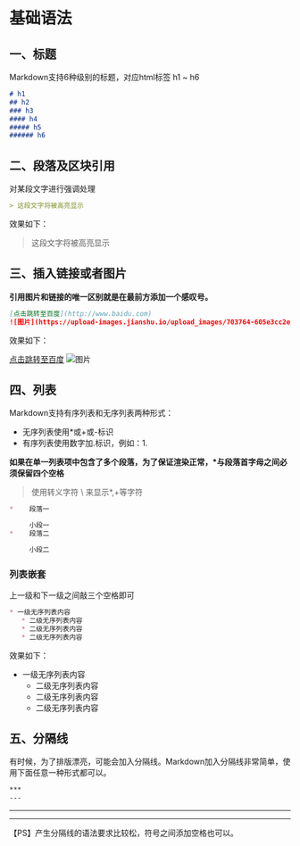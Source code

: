 # 基础语法
## 一、标题
Markdown支持6种级别的标题，对应html标签 h1 ~ h6
```markdown
# h1
## h2
### h3
#### h4
##### h5
###### h6
```
## 二、段落及区块引用
对某段文字进行强调处理
```markdown
> 这段文字将被高亮显示
```
效果如下：
> 这段文字将被高亮显示

## 三、插入链接或者图片
**引用图片和链接的唯一区别就是在最前方添加一个感叹号。**
```markdown
[点击跳转至百度](http://www.baidu.com)
![图片](https://upload-images.jianshu.io/upload_images/703764-605e3cc2ecb664f6.jpg?imageMogr2/auto-orient/strip%7CimageView2/2/w/1240)
```
效果如下：

[点击跳转至百度](http://www.baidu.com)
![图片](https://upload-images.jianshu.io/upload_images/703764-605e3cc2ecb664f6.jpg?imageMogr2/auto-orient/strip%7CimageView2/2/w/1240)

## 四、列表
Markdown支持有序列表和无序列表两种形式：
* 无序列表使用*或+或-标识
* 有序列表使用数字加.标识，例如：1.

**如果在单一列表项中包含了多个段落，为了保证渲染正常，\*与段落首字母之间必须保留四个空格**
>使用转义字符 \ 来显示\*,\+等字符
```markdown
*    段落一

     小段一
*    段落二

     小段二
```

### 列表嵌套
上一级和下一级之间敲三个空格即可
```markdown
* 一级无序列表内容
   * 二级无序列表内容
   * 二级无序列表内容
   * 二级无序列表内容
```
效果如下：
* 一级无序列表内容
   * 二级无序列表内容
   * 二级无序列表内容
   * 二级无序列表内容

## 五、分隔线
有时候，为了排版漂亮，可能会加入分隔线。Markdown加入分隔线非常简单，使用下面任意一种形式都可以。
```markdown
***
---
```
***
---
【PS】产生分隔线的语法要求比较松，符号之间添加空格也可以。